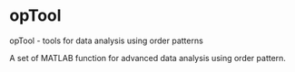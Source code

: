 opTool
======

opTool - tools for data analysis using order patterns

A set of MATLAB function for advanced data analysis using order pattern. 
